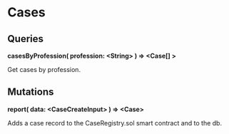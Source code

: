 # Cases

## Queries

**casesByProfession( profession: <String\> ) => <Case[] \>**

Get cases by profession.

## Mutations

**report( data: <CaseCreateInput\> ) => <Case\>**

Adds a case record to the CaseRegistry.sol smart contract and to the db.
